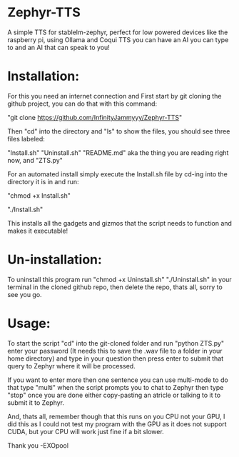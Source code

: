 # Zephyr-TTS
A simple TTS for stablelm-zephyr, perfect for low powered devices like the raspberry pi, using Ollama and Coqui TTS you can have an AI you can type to and an AI that can speak to you!

# Installation:

For this you need an internet connection and
First start by git cloning the github project, you can do that with this command:

"git clone https://github.com/InfinityJammyyy/Zephyr-TTS"

Then "cd" into the directory and "ls" to show the files, you should see three files labeled:

"Install.sh" "Uninstall.sh" "README.md" aka the thing you are reading right now, and "ZTS.py"

For an automated install simply execute the Install.sh file by cd-ing into the directory it is in and run:

"chmod +x Install.sh"

"./Install.sh"

This installs all the gadgets and gizmos that the script needs to function and makes it executable!

# Un-installation:

To uninstall this program run "chmod +x Uninstall.sh" "./Uninstall.sh" in your terminal in the cloned github repo, then delete the repo, thats all, sorry to see you go.

# Usage:

To start the script "cd" into the git-cloned folder and run "python ZTS.py" enter your password (It needs this to save the .wav file to a folder in your home directory) and type in your question then press enter to submit that query to Zephyr where it will be processed.

If you want to enter more then one sentence you can use multi-mode to do that type "multi" when the script prompts you to chat to Zephyr then type "stop" once you are done either copy-pasting an atricle or talking to it to submit it to Zephyr.

And, thats all, remember though that this runs on you CPU not your GPU, I did this as I could not test my program with the GPU as it does not support CUDA, but your CPU will work just fine if a bit slower.

Thank you
    -EXOpool
